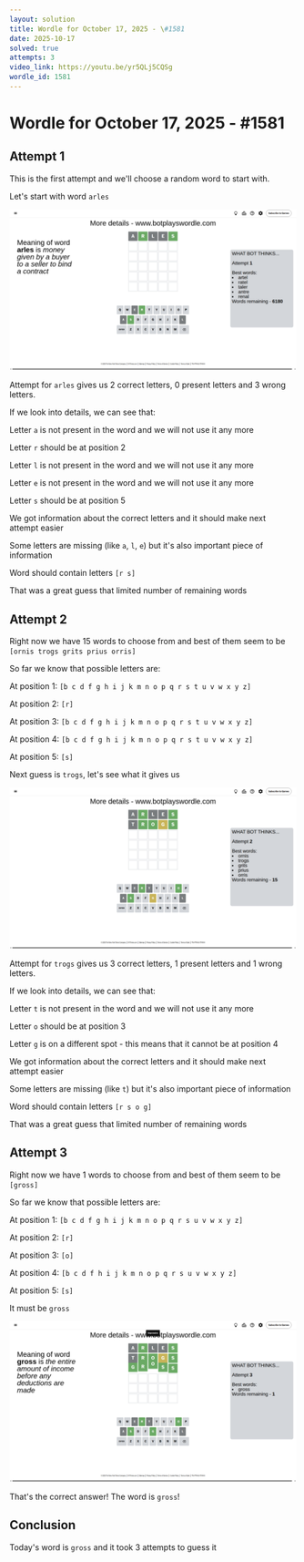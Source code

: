 ```yaml
---
layout: solution
title: Wordle for October 17, 2025 - \#1581
date: 2025-10-17
solved: true
attempts: 3
video_link: https://youtu.be/yr5QLj5CQSg
wordle_id: 1581
---
```


# Wordle for October 17, 2025 - \#1581

## Attempt 1

This is the first attempt and we'll choose a random word to start with.

Let's start with word `arles`

![Attempt 1](2025-10-17/attempt-1.png)

Attempt for `arles` gives us 2 correct letters, 0 present letters and 3 wrong letters.

If we look into details, we can see that:

Letter `a` is not present in the word and we will not use it any more

Letter `r` should be at position 2

Letter `l` is not present in the word and we will not use it any more

Letter `e` is not present in the word and we will not use it any more

Letter `s` should be at position 5

We got information about the correct letters and it should make next attempt easier

Some letters are missing (like `a`, `l`, `e`) but it's also important piece of information

Word should contain letters `[r s]`

That was a great guess that limited number of remaining words



## Attempt 2

Right now we have 15 words to choose from and best of them seem to be `[ornis trogs grits prius orris]`

So far we know that possible letters are:

At position 1: `[b c d f g h i j k m n o p q r s t u v w x y z]`

At position 2: `[r]`

At position 3: `[b c d f g h i j k m n o p q r s t u v w x y z]`

At position 4: `[b c d f g h i j k m n o p q r s t u v w x y z]`

At position 5: `[s]`

Next guess is `trogs`, let's see what it gives us

![Attempt 2](2025-10-17/attempt-2.png)

Attempt for `trogs` gives us 3 correct letters, 1 present letters and 1 wrong letters.

If we look into details, we can see that:

Letter `t` is not present in the word and we will not use it any more

Letter `o` should be at position 3

Letter `g` is on a different spot - this means that it cannot be at position 4

We got information about the correct letters and it should make next attempt easier

Some letters are missing (like `t`) but it's also important piece of information

Word should contain letters `[r s o g]`

That was a great guess that limited number of remaining words



## Attempt 3

Right now we have 1 words to choose from and best of them seem to be `[gross]`

So far we know that possible letters are:

At position 1: `[b c d f g h i j k m n o p q r s u v w x y z]`

At position 2: `[r]`

At position 3: `[o]`

At position 4: `[b c d f h i j k m n o p q r s u v w x y z]`

At position 5: `[s]`

It must be `gross`

![Attempt 3](2025-10-17/attempt-3.png)

That's the correct answer! The word is `gross`!

## Conclusion

Today's word is `gross` and it took 3 attempts to guess it

